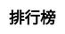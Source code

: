 ---
title: 排行榜
description: 快來看看你的排名情況吧：幸運值，等級，遊戲次數，閱讀次數；力爭上榜，獲得獎勵。
js: ["js/rank/rank.js"]
css: ["css/rank/rank.css"]
---